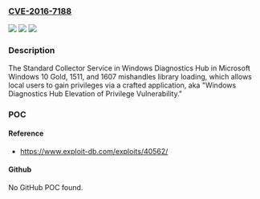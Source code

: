 ### [CVE-2016-7188](https://cve.mitre.org/cgi-bin/cvename.cgi?name=CVE-2016-7188)
![](https://img.shields.io/static/v1?label=Product&message=n%2Fa&color=blue)
![](https://img.shields.io/static/v1?label=Version&message=n%2Fa&color=blue)
![](https://img.shields.io/static/v1?label=Vulnerability&message=n%2Fa&color=brighgreen)

### Description

The Standard Collector Service in Windows Diagnostics Hub in Microsoft Windows 10 Gold, 1511, and 1607 mishandles library loading, which allows local users to gain privileges via a crafted application, aka "Windows Diagnostics Hub Elevation of Privilege Vulnerability."

### POC

#### Reference
- https://www.exploit-db.com/exploits/40562/

#### Github
No GitHub POC found.

